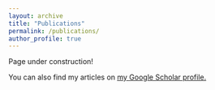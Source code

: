 ```yaml
---
layout: archive
title: "Publications"
permalink: /publications/
author_profile: true
---
```


Page under construction! 

You can also find my articles on <u><a href="{{author.googlescholar}}">my Google Scholar profile</a>.</u>

